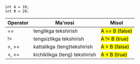 ```
int A = 10;
int B = 20;

```
| Operator | Ma'nosi                       | Misol          |
| -------- | ----------------------------- | -------------- |
| ==       | tenglikga tekshirish          | <mark>A == B (false) |
| !=       | tengsizlikga tekshirish       | <mark>A != B (true)  |
| >, >=    | kattalikga (teng)tekshirish   | <mark>A > B (false)  |
| <, <=    | kichiklikga (teng) tekshirish | <mark>A < B (true)   |
